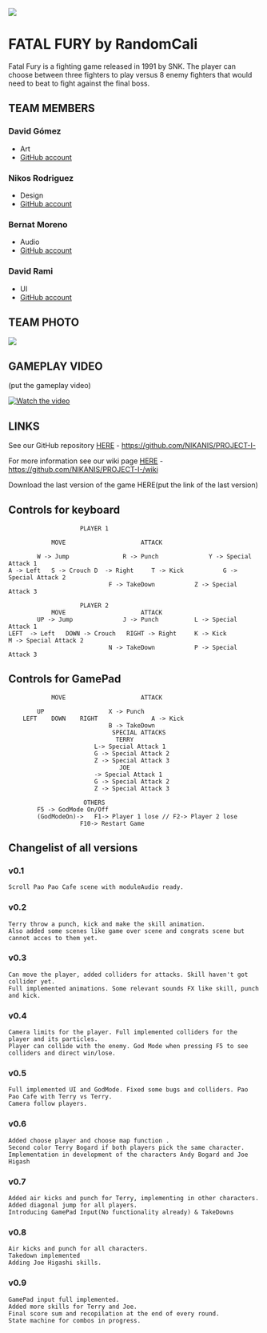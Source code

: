 ﻿![](https://lh3.googleusercontent.com/yU7MrhiaFYht1BrckwnK3PqM7Ga-Y95iIMQ0fUV5Yp8nueO6fKCfzxq_ttAPbWfO_Rk1A6bG8yp_KQjb9I22nAj-v4LONWHL3lok6NI3)

# FATAL FURY by RandomCali 
Fatal Fury is a fighting game released in 1991 by SNK. 
The player can choose between three fighters to play versus 8 enemy fighters that would need to beat to fight against the final boss.

## TEAM MEMBERS

### David Gómez
- Art
- [GitHub account](https://github.com/davidgomezupc)

### Nikos Rodriguez
- Design
- [GitHub account](https://github.com/NIKANIS)

### Bernat Moreno
- Audio
- [GitHub account](https://github.com/bernatmoreno)

### David Rami
- UI
- [GitHub account](https://github.com/Paideieitor)


## TEAM PHOTO
![](https://lh3.googleusercontent.com/pn-17VS_OT4YVqz__Df8kQKjgPT5FehWDj1oBYtKlGyiGnWIQnvN_gEhiSq_WObWZ5mHJAvTS93tdR-do2gY3MKGrNsiClZOYEdbjP4al0NxA5dYLjOPmV7FsrEr1xQtPSdVFqLw)

## GAMEPLAY VIDEO
(put the gameplay video)

[![Watch the video](https://lh3.googleusercontent.com/yU7MrhiaFYht1BrckwnK3PqM7Ga-Y95iIMQ0fUV5Yp8nueO6fKCfzxq_ttAPbWfO_Rk1A6bG8yp_KQjb9I22nAj-v4LONWHL3lok6NI3)](https://www.youtube.com/watch?v=VAx4oo3i87c)


## LINKS
See our GitHub repository [HERE](https://github.com/NIKANIS/PROJECT-I-.git) - https://github.com/NIKANIS/PROJECT-I-

For more information see our wiki page [HERE](https://github.com/NIKANIS/PROJECT-I-/wiki) - https://github.com/NIKANIS/PROJECT-I-/wiki

Download the last version of the game HERE(put the link of the last version)

## Controls for keyboard

					    PLAYER 1
				
       			MOVE			 		 ATTACK
		
	 		W -> Jump				R -> Punch  			Y -> Special Attack 1		
	A -> Left	S -> Crouch	D  -> Right		T -> Kick			G -> Special Attack 2
		 						F -> TakeDown			Z -> Special Attack 3
								
					    PLAYER 2
       			MOVE			 		 ATTACK
	 	 	UP -> Jump				J -> Punch	 		L -> Special Attack 1
	LEFT  -> Left	DOWN -> Crouch	 RIGHT -> Right		K -> Kick			M -> Special Attack 2
								N -> TakeDown			P -> Special Attack 3
## Controls for GamePad
				
       			MOVE			 		 ATTACK
		
	 		UP					X -> Punch  			 		
		LEFT	DOWN	RIGHT				A -> Kick			
		 						B -> TakeDown			
							     SPECIAL ATTACKS
								  TERRY
							L-> Special Attack 1
							G -> Special Attack 2
							Z -> Special Attack 3
								   JOE
							-> Special Attack 1
							G -> Special Attack 2
							Z -> Special Attack 3
								
					     OTHERS
			F5 -> GodMode On/Off
			(GodModeOn)-> 	F1-> Player 1 lose // F2-> Player 2 lose
						F10-> Restart Game

## Changelist of all versions
### v0.1
	Scroll Pao Pao Cafe scene with moduleAudio ready.
	
### v0.2
	Terry throw a punch, kick and make the skill animation. 
	Also added some scenes like game over scene and congrats scene but cannot acces to them yet.
	
### v0.3
	Can move the player, added colliders for attacks. Skill haven't got collider yet. 
	Full implemented animations. Some relevant sounds FX like skill, punch and kick.
	
### v0.4 
 	Camera limits for the player. Full implemented colliders for the player and its particles. 
	Player can collide with the enemy. God Mode when pressing F5 to see colliders and direct win/lose.
	
### v0.5
	Full implemented UI and GodMode. Fixed some bugs and colliders. Pao Pao Cafe with Terry vs Terry. 
	Camera follow players.
	
### v0.6
	Added choose player and choose map function .
	Second color Terry Bogard if both players pick the same character.
	Implementation in development of the characters Andy Bogard and Joe Higash
	
### v0.7 
	Added air kicks and punch for Terry, implementing in other characters.
	Added diagonal jump for all players.
	Introducing GamePad Input(No functionality already) & TakeDowns

### v0.8
	Air kicks and punch for all characters.
	Takedown implemented
	Adding Joe Higashi skills.
	
### v0.9
	GamePad input full implemented.
	Added more skills for Terry and Joe.
	Final score sum and recopilation at the end of every round.
	State machine for combos in progress.
	
